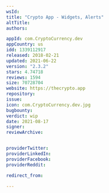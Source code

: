 ```yaml
---
wsId: 
title: "Crypto App - Widgets, Alerts"
altTitle: 
authors:

appId: com.CryptoCurrency.dev
appCountry: us
idd: 1339112917
released: 2018-02-21
updated: 2021-06-22
version: "2.3.2"
stars: 4.74718
reviews: 1594
size: 70728704
website: https://thecrypto.app
repository: 
issue: 
icon: com.CryptoCurrency.dev.jpg
bugbounty: 
verdict: wip
date: 2021-08-17
signer: 
reviewArchive:


providerTwitter: 
providerLinkedIn: 
providerFacebook: 
providerReddit: 

redirect_from:

---
```


